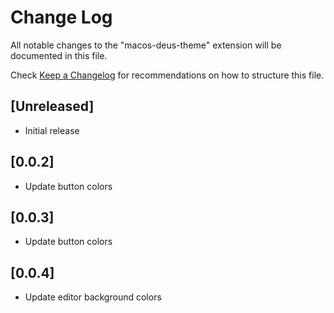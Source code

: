 # Change Log

All notable changes to the "macos-deus-theme" extension will be documented in this file.

Check [Keep a Changelog](http://keepachangelog.com/) for recommendations on how to structure this file.

## [Unreleased]

- Initial release

## [0.0.2]

- Update button colors


## [0.0.3]

- Update button colors


## [0.0.4]

- Update editor background colors